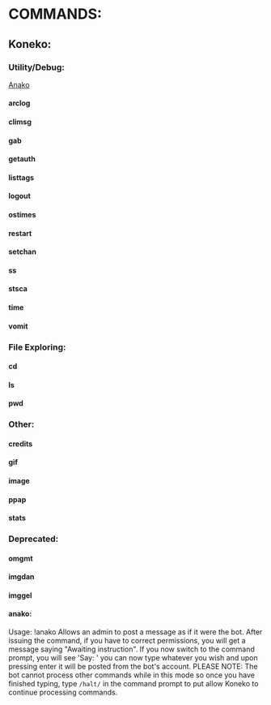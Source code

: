 # COMMANDS:

## Koneko:

### Utility/Debug:

[Anako](####anako)
#### arclog
#### climsg
#### gab
#### getauth
#### listtags
#### logout
#### ostimes
#### restart
#### setchan
#### ss
#### stsca
#### time
#### vomit

### File Exploring:

#### cd
#### ls
#### pwd

### Other:
#### credits
#### gif
#### image
#### ppap
#### stats

### Deprecated:

#### omgmt
#### imgdan
#### imggel






#### anako:
Usage: !anako
Allows an admin to post a message as if it were the bot. After issuing the command, if you have to correct permissions, you will
get a message saying "Awaiting instruction". If you now switch to the command prompt, you will see 'Say: ' you can now type whatever
you wish and upon pressing enter it will be posted from the bot's account. PLEASE NOTE: The bot cannot process other commands while
in this mode so once you have finished typing, type ```/halt/``` in the command prompt to put allow Koneko to continue processing
commands.

